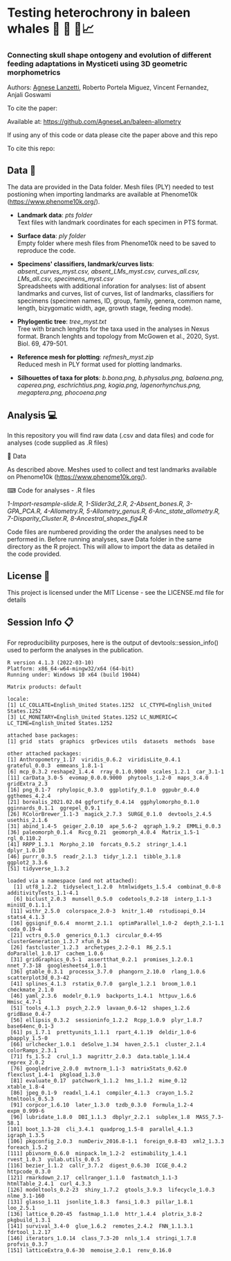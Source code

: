 # Testing heterochrony in baleen whales 🐳 🦐 🔬📈
### Connecting skull shape ontogeny and evolution of different feeding adaptations in Mysticeti using 3D geometric morphometrics 

Authors: [Agnese Lanzetti](mailto:agnese.lanzetti@gmail.com?subject=[GitHub]%20Ontogeny%20Baleen%20Whales%20Paper%20Code), Roberto Portela Miguez,
Vincent Fernandez, Anjali Goswami

To cite the paper: 

Available at: https://github.com/AgneseLan/baleen-allometry

If using any of this code or data please cite the paper above and this repo

To cite this repo:



## Data :floppy_disk: 

The data are provided in the Data folder. Mesh files (PLY) needed to test postioning when importing landmarks are available at Phenome10k (https://www.phenome10k.org/). 

- __Landmark data__: *pts folder* <br />
Text files with landmark coordinates for each specimen in PTS format. 

- __Surface data__: *ply folder* <br />
Empty folder where mesh files from Phenome10k need to be saved to reproduce the code.

- __Specimens' classifiers, landmark/curves lists__: *absent_curves_myst.csv, absent_LMs_myst.csv, curves_all.csv, LMs_all.csv, specimens_myst.csv* <br />
Spreadsheets with additional inforation for analyses: list of absent landmarks and curves, list of curves, list of landmarks, classifiers for specimens (specimen names, ID, group, family, genera, common name, length, bizygomatic width, age, growth stage, feeding mode).

- __Phylogentic tree__: *tree_myst.txt* <br />
Tree with branch lenghts for the taxa used in the analyses in Nexus format. Branch lenghts and topology from McGowen et al., 2020, Syst. Biol. 69, 479-501.

- __Reference mesh for plotting__: *refmesh_myst.zip* <br />
Reduced mesh in PLY format used for plotting landmarks.

- __Silhouettes of taxa for plots__: *b.bona.png, b.physalus.png, balaena.png, caperea.png, eschrichtius.png, kogia.png, lagenorhynchus.png, megaptera.png, phocoena.png*

## Analysis :computer:
In this repository you will find raw data (.csv and data files) and code for analyses (code supplied as .R files)

📁 Data

As described above. Meshes used to collect and test landmarks available on Phenome10k (https://www.phenome10k.org/). 

⌨ Code for analyses - .R files

*1-Import-resample-slide.R, 1-Slider3d_2.R, 2-Absent_bones.R, 3-GPA_PCA.R, 4-Allometry.R, 5-Allometry_genus.R, 6-Anc_state_allometry.R, 7-Disparity_Cluster.R, 8-Ancestral_shapes_fig4.R*

Code files are numbered providing the order the analyses need to be performed in.
Before running analyses, save Data folder in the same directory as the R project. This will allow to import the data as detailed in the code provided.

## License 📃
This project is licensed under the MIT License - see the LICENSE.md file for details

## Session Info 📋
For reproducibility purposes, here is the output of devtools::session_info() used to perform the analyses in the publication.

```
R version 4.1.3 (2022-03-10)
Platform: x86_64-w64-mingw32/x64 (64-bit)
Running under: Windows 10 x64 (build 19044)

Matrix products: default

locale:
[1] LC_COLLATE=English_United States.1252  LC_CTYPE=English_United States.1252  
[3] LC_MONETARY=English_United States.1252 LC_NUMERIC=C  LC_TIME=English_United States.1252  

attached base packages:
[1] grid  stats  graphics  grDevices utils  datasets  methods  base  

other attached packages:
[1] Anthropometry_1.17  viridis_0.6.2  viridisLite_0.4.1  grateful_0.0.3  emmeans_1.8.1-1  
[6] mcp_0.3.2 reshape2_1.4.4  rray_0.1.0.9000  scales_1.2.1  car_3.1-1  
[11] carData_3.0-5  evomap_0.0.0.9000  phytools_1.2-0  maps_3.4.0  gridExtra_2.3  
[16] png_0.1-7  rphylopic_0.3.0  ggplotify_0.1.0  ggpubr_0.4.0  ggthemes_4.2.4  
[21] borealis_2021.02.04 ggfortify_0.4.14  ggphylomorpho_0.1.0 gginnards_0.1.1  ggrepel_0.9.1  
[26] RColorBrewer_1.1-3  magick_2.7.3  SURGE_0.1.0  devtools_2.4.5  usethis_2.1.6  
[31] abind_1.4-5  geiger_2.0.10  ape_5.6-2  qgraph_1.9.2  EMMLi_0.0.3  
[36] paleomorph_0.1.4  Rvcg_0.21  geomorph_4.0.4  Matrix_1.5-1  rgl_0.110.2  
[41] RRPP_1.3.1  Morpho_2.10  forcats_0.5.2  stringr_1.4.1  dplyr_1.0.10  
[46] purrr_0.3.5  readr_2.1.3  tidyr_1.2.1  tibble_3.1.8  ggplot2_3.3.6  
[51] tidyverse_1.3.2  

loaded via a namespace (and not attached):
  [1] utf8_1.2.2  tidyselect_1.2.0  htmlwidgets_1.5.4  combinat_0.0-8  additivityTests_1.1-4.1
  [6] biclust_2.0.3  munsell_0.5.0  codetools_0.2-18  interp_1.1-3  miniUI_0.1.1.1  
 [11] withr_2.5.0  colorspace_2.0-3  knitr_1.40  rstudioapi_0.14  stats4_4.1.3  
 [16] ggsignif_0.6.4  mnormt_2.1.1  optimParallel_1.0-2  depth_2.1-1.1  coda_0.19-4  
 [21] vctrs_0.5.0  generics_0.1.3  circular_0.4-95  clusterGeneration_1.3.7 xfun_0.34  
 [26] fastcluster_1.2.3  archetypes_2.2-0.1  R6_2.5.1  doParallel_1.0.17  cachem_1.0.6  
 [31] gridGraphics_0.5-1  assertthat_0.2.1  promises_1.2.0.1  nnet_7.3-18  googlesheets4_1.0.1  
 [36] gtable_0.3.1  processx_3.7.0  phangorn_2.10.0  rlang_1.0.6  scatterplot3d_0.3-42  
 [41] splines_4.1.3  rstatix_0.7.0  gargle_1.2.1  broom_1.0.1  checkmate_2.1.0  
 [46] yaml_2.3.6  modelr_0.1.9  backports_1.4.1  httpuv_1.6.6  Hmisc_4.7-1  
 [51] tools_4.1.3  psych_2.2.9  lavaan_0.6-12  shapes_1.2.6  gridBase_0.4-7  
 [56] ellipsis_0.3.2  sessioninfo_1.2.2  Rcpp_1.0.9  plyr_1.8.7  base64enc_0.1-3  
 [61] ps_1.7.1  prettyunits_1.1.1  rpart_4.1.19  deldir_1.0-6  pbapply_1.5-0  
 [66] urlchecker_1.0.1  deSolve_1.34  haven_2.5.1  cluster_2.1.4  colorRamps_2.3.1  
 [71] fs_1.5.2  crul_1.3  magrittr_2.0.3  data.table_1.14.4  reprex_2.0.2  
 [76] googledrive_2.0.0  mvtnorm_1.1-3  matrixStats_0.62.0  flexclust_1.4-1  pkgload_1.3.0  
 [81] evaluate_0.17  patchwork_1.1.2  hms_1.1.2  mime_0.12  xtable_1.8-4  
 [86] jpeg_0.1-9  readxl_1.4.1  compiler_4.1.3  crayon_1.5.2  htmltools_0.5.3  
 [91] corpcor_1.6.10  later_1.3.0  tzdb_0.3.0  Formula_1.2-4  expm_0.999-6  
 [96] lubridate_1.8.0  DBI_1.1.3  dbplyr_2.2.1  subplex_1.8  MASS_7.3-58.1  
[101] boot_1.3-28  cli_3.4.1  quadprog_1.5-8  parallel_4.1.3  igraph_1.3.5  
[106] pkgconfig_2.0.3  numDeriv_2016.8-1.1  foreign_0.8-83  xml2_1.3.3  foreach_1.5.2  
[111] pbivnorm_0.6.0  minpack.lm_1.2-2  estimability_1.4.1  rvest_1.0.3  yulab.utils_0.0.5  
[116] bezier_1.1.2  callr_3.7.2  digest_0.6.30  ICGE_0.4.2  httpcode_0.3.0  
[121] rmarkdown_2.17  cellranger_1.1.0  fastmatch_1.1-3  htmlTable_2.4.1  curl_4.3.3  
[126] modeltools_0.2-23  shiny_1.7.2  gtools_3.9.3  lifecycle_1.0.3  nlme_3.1-160  
[131] glasso_1.11  jsonlite_1.8.3  fansi_1.0.3  pillar_1.8.1  loo_2.5.1  
[136] lattice_0.20-45  fastmap_1.1.0  httr_1.4.4  plotrix_3.8-2  pkgbuild_1.3.1  
[141] survival_3.4-0  glue_1.6.2  remotes_2.4.2  FNN_1.1.3.1  fdrtool_1.2.17  
[146] iterators_1.0.14  class_7.3-20  nnls_1.4  stringi_1.7.8  profvis_0.3.7  
[151] latticeExtra_0.6-30  memoise_2.0.1  renv_0.16.0  
```
